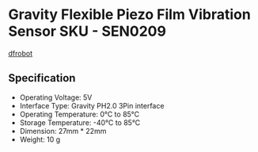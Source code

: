 # Gravity Flexible Piezo Film Vibration Sensor SKU - SEN0209

[dfrobot](https://www.dfrobot.com/wiki/index.php/Gravity:_Flexible_Piezo_Film_Vibration_Sensor_SKU:_SEN0209)


## Specification

 - Operating Voltage: 5V
 - Interface Type: Gravity PH2.0 3Pin interface
 - Operating Temperature: 0°C to 85°C
 - Storage Temperature: -40°C to 85°C
 - Dimension: 27mm * 22mm
 - Weight: 10 g
